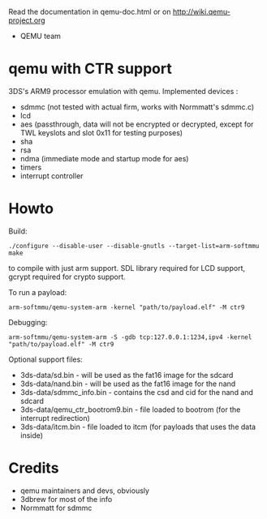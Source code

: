 Read the documentation in qemu-doc.html or on http://wiki.qemu-project.org

- QEMU team

qemu with CTR support
==============
3DS's ARM9 processor emulation with qemu.
Implemented devices :
 - sdmmc (not tested with actual firm, works with Normmatt's sdmmc.c)
 - lcd
 - aes (passthrough, data will not be encrypted or decrypted, except for TWL keyslots and slot 0x11 for testing purposes)
 - sha
 - rsa
 - ndma (immediate mode and startup mode for aes)
 - timers
 - interrupt controller

Howto
==============
Build:
```
./configure --disable-user --disable-gnutls --target-list=arm-softmmu
make
```
to compile with just arm support. SDL library required for LCD support, gcrypt required for crypto support.

To run a payload:
```
arm-softmmu/qemu-system-arm -kernel "path/to/payload.elf" -M ctr9
```

Debugging:
```
arm-softmmu/qemu-system-arm -S -gdb tcp:127.0.0.1:1234,ipv4 -kernel "path/to/payload.elf" -M ctr9
```

Optional support files:
 - 3ds-data/sd.bin - will be used as the fat16 image for the sdcard
 - 3ds-data/nand.bin - will be used as the fat16 image for the nand
 - 3ds-data/sdmmc_info.bin - contains the csd and cid for the nand and sdcard
 - 3ds-data/qemu_ctr_bootrom9.bin - file loaded to bootrom (for the interrupt redirection)
 - 3ds-data/itcm.bin - file loaded to itcm (for payloads that uses the data inside)

Credits
==============
 - qemu maintainers and devs, obviously
 - 3dbrew for most of the info
 - Normmatt for sdmmc
